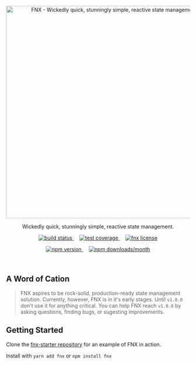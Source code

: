 <p align="center">
  <a href="https://fnx.js.org">
    <img width="580" src="https://cdn.rawgit.com/fnxjs/fnx/9ac04dfd/assets/logo.svg" alt="FNX - Wickedly quick, stunningly simple, reactive state management."/>
  </a>
</p>

<p align="center">
  Wickedly quick, stunningly simple, reactive state management.
</p>

<p align="center">
  <a href="https://travis-ci.org/fnxjs/fnx">
    <img src="https://img.shields.io/travis/fnxjs/fnx/master.svg?style=flat" alt="build status">
  </a>
  &nbsp;&nbsp;&nbsp;
  <a href="https://coveralls.io/github/fnxjs/fnx?branch=master">
    <img src="https://img.shields.io/coveralls/fnxjs/fnx/master.svg?style=flat" alt="test coverage">
  </a>
  &nbsp;&nbsp;&nbsp;
  <a href="https://en.wikipedia.org/wiki/MIT_License">
    <img src="https://img.shields.io/github/license/fnxjs/fnx.svg?style=flat" alt="fnx license">
  </a>
</p>

<p align="center">
  <a href="https://www.npmjs.com/package/fnx">
    <img src="https://img.shields.io/npm/v/fnx.svg?style=flat" alt="npm version">
  </a>
  &nbsp;&nbsp;&nbsp;
  <a href="https://www.npmjs.com/package/fnx">
    <img src="https://img.shields.io/npm/dm/fnx.svg?style=flat" alt="npm downloads/month">
  </a>
</p>

<br/>

## A Word of Cation

> FNX aspires to be rock-solid, production-ready state management solution. Currently, however,
> FNX is in it's early stages. Until `v1.0.0` don't use it for anything critical. You can
> help FNX reach `v1.0.0` by asking questions, finding bugs, or sugesting improvements.

## Getting Started

Clone the [fnx-starter repository](https://github.com/fnxjs/fnx-starter) for an example of FNX in action.

Install with `yarn add fnx`  or  `npm install fnx`
